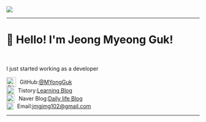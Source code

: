 <img src="https://capsule-render.vercel.app/api?type=Venom&color=A3DCBE&height=300&section=header&text=Jeong%20Myeong%20Guk&fontSize=70" />
<hr>

<h1>👋 Hello! I'm Jeong Myeong Guk!</h1>
<br>
<p>I just started working as a developer</p>
<div>
    <div style="display: flex; align-items: center;">
        <img src="https://github.githubassets.com/images/modules/logos_page/GitHub-Mark.png" alt="GitHub Logo" width="25">
        <span style="margin-left: 10px;">GitHub: </span>
        <a href="https://github.com/naktan02">@MYongGuk</a>
    </div>
    <div style="display: flex; align-items: center;">
        <img src="https://i.namu.wiki/i/AH3LNI--UepcocCUTpXCOv3Z9t866BLqbjpxyPFX6e7bMDd5XwHd-uYdMgHkWuzd9WGjyoXJwHLxaawoPunjNsopBWE_DWfMnGVJdEWGdi_ou22RlpcH8BSZIlLQbvAinKrUqURUGfMzMQXctGlJb9ESXgpJdfEx2onAYai7k-o.svg" alt="GitHub Logo" width="20">
        <span style="margin-left: 10px;">Tistory: </span>
        <a href="https://naktan.tistory.com/">Learning Blog</a>
    </div>
    <div style="display: flex; align-items: center;">
        <img src="https://i.namu.wiki/i/AH3LNI--UepcocCUTpXCOkTaRGzPB2copMzT_8Pj36H_46_ILbs5vbS9e7g969cn_LVG2wiExhVepx3Ii9sr_Rb_2tfEIx1KP7iwNy1bjonwybEnLYASern9Go7gdeEBo9HZIqeqURoxEoByQkv6rwR93_JoUAEQtnusEnOYB_A.svg" alt="Naver Blog Logo" width="22">
        <span style="margin-left: 10px;">Naver Blog: </span>
        <a href="https://blog.naver.com/naktan_">Daily life Blog</a>
    </div>
    <div style="display: flex; align-items: center;">
       <img src="https://upload.wikimedia.org/wikipedia/commons/thumb/7/7e/Gmail_icon_%282020%29.svg/1280px-Gmail_icon_%282020%29.svg.png" alt="Gmail Icon" width="18">
        <span style="margin-left: 10px;">Email: </span>
        <a href="mailto:jmgjmg102@gmail.com">jmgjmg102@gmail.com</a>
    </div>
</div>









<hr>


